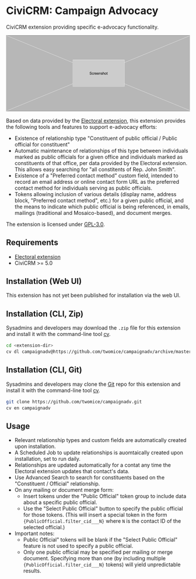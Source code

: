# CiviCRM: Campaign Advocacy

CiviCRM extension providing specific e-advocacy functionality.

![Screenshot](/images/screenshot.png)

Based on data provided by the [Electoral extension](https://github.com/josephlacey/com.jlacey.electoral), this extension provides the following tools and features to support e-advocacy efforts:

* Existence of relationship type "Constituent of public official / Public official for constituent"
* Automatic maintenance of relationships of this type between individuals marked as public officials for a given office and individuals marked as constituents of that office, per data provided by the Electoral extension.  This allows easy searching for "all constitents of Rep. John Smith".
* Existence of a "Preferred contact method" custom field, intended to record an email address or online contact form URL as the preferred contact method for individuals serving as public officials.
* Tokens allowing inclusion of various details (display name, address block, "Preferred contact method", etc.) for a given public official, and the means to indicate which public official is being referenced, in emails, mailings (traditional and Mosaico-based), and document merges.

The extension is licensed under [GPL-3.0](LICENSE.txt).

## Requirements

* [Electoral extension](https://github.com/josephlacey/com.jlacey.electoral)
* CiviCRM >= 5.0

## Installation (Web UI)

This extension has not yet been published for installation via the web UI.

## Installation (CLI, Zip)

Sysadmins and developers may download the `.zip` file for this extension and
install it with the command-line tool [cv](https://github.com/civicrm/cv).

```bash
cd <extension-dir>
cv dl campaignadv@https://github.com/twomice/campaignadv/archive/master.zip
```

## Installation (CLI, Git)

Sysadmins and developers may clone the [Git](https://en.wikipedia.org/wiki/Git) repo for this extension and
install it with the command-line tool [cv](https://github.com/civicrm/cv).

```bash
git clone https://github.com/twomice/campaignadv.git
cv en campaignadv
```

## Usage

* Relevant relationship types and custom fields are automatically created upon installation.
* A Scheduled Job to update relationships is auomtaically created upon installation, set to run daily.
* Relationships are updated automatically for a contat any time the Electoral extension updates that contact's data.
* Use Advanced Search to search for constituents based on the "Constituent / Official" relationship.
* On any mailing or document merge form:
  * Insert tokens under the "Public Official" token group to include data about a specific public official.
  * Use the "Select Public Official" button to specify the public official for those tokens. (This will insert a special token in the form `{PublicOfficial.filter_cid___N}` where `N` is the contact ID of the selected official.)
* Important notes:
  * Public Official" tokens will be blank if the "Select Public Official" feature is not used to specify a public official.
  * Only one public official may be specified per mailing or merge document.  Specifying more than one (by including multiple `{PublicOfficial.filter_cid___N}` tokens) will yield unpredictable results.

